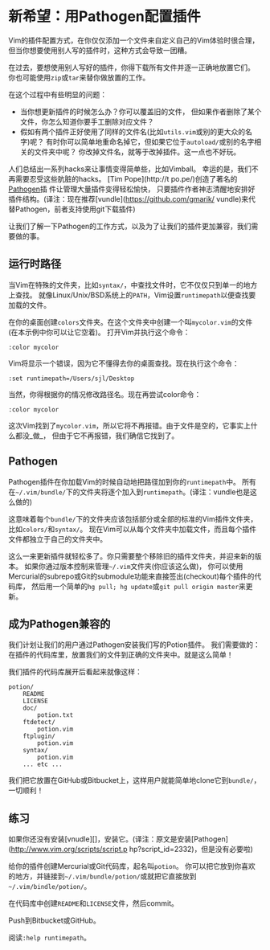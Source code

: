 # 新希望：用Pathogen配置插件

Vim的插件配置方式，在你仅仅添加一个文件来自定义自己的Vim体验时很合理， 但当你想要使用别人写的插件时，这种方式会导致一团糟。

在过去，要想使用别人写好的插件，你得下载所有文件并逐一正确地放置它们。 你也可能使用`zip`或`tar`来替你做放置的工作。

在这个过程中有些明显的问题：

  * 当你想更新插件的时候怎么办？你可以覆盖旧的文件， 但如果作者删除了某个文件，你怎么知道你要手工删除对应文件？
  * 假如有两个插件正好使用了同样的文件名(比如`utils.vim`或别的更大众的名字)呢？ 有时你可以简单地重命名掉它，但如果它位于`autoload/`或别的名字相关的文件夹中呢？ 你改掉文件名，就等于改掉插件。这一点也不好玩。

人们总结出一系列hacks来让事情变得简单些，比如Vimball。 幸运的是，我们不再需要忍受这些肮脏的hacks。 [Tim Pope](http://t
po.pe/)创造了著名的[Pathogen](http://www.vim.org/scripts/script.php?script_id=2332)插
件让管理大量插件变得轻松愉快， 只要插件作者神志清醒地安排好插件结构。(译注：现在推荐[vundle](https://github.com/gmarik/
vundle)来代替Pathogen，前者支持使用git下载插件)

让我们了解一下Pathogen的工作方式，以及为了让我们的插件更加兼容，我们需要做的事。

## 运行时路径

当Vim在特殊的文件夹，比如`syntax/`，中查找文件时，它不仅仅只到单一的地方上查找。
就像Linux/Unix/BSD系统上的`PATH`，Vim设置`runtimepath`以便查找要加载的文件。

在你的桌面创建`colors`文件夹。在这个文件夹中创建一个叫`mycolor.vim`的文件(在本示例中你可以让它空着)。 打开Vim并执行这个命令：

    
    
    :color mycolor

Vim将显示一个错误，因为它不懂得去你的桌面查找。现在执行这个命令：

    
    
    :set runtimepath=/Users/sjl/Desktop

当然，你得根据你的情况修改路径名。现在再尝试color命令：

    
    
    :color mycolor

这次Vim找到了`mycolor.vim`，所以它将不再报错。由于文件是空的，它事实上什么都没_做_， 但由于它不再报错，我们确信它找到了。

## Pathogen

Pathogen插件在你加载Vim的时候自动地把路径加到你的`runtimepath`中。
所有在`~/.vim/bundle/`下的文件夹将逐个加入到`runtimepath`。(译注：vundle也是这么做的)

这意味着每个`bundle/`下的文件夹应该包括部分或全部的标准的Vim插件文件夹，比如`colors/`和`syntax/`。
现在Vim可以从每个文件夹中加载文件，而且每个插件文件都独立于自己的文件夹中。

这么一来更新插件就轻松多了。你只需要整个移除旧的插件文件夹，并迎来新的版本。 如果你通过版本控制来管理`~/.vim`文件夹(你应该这么做)，
你可以使用Mercurial的subrepo或Git的submodule功能来直接签出(checkout)每个插件的代码库， 然后用一个简单的`hg
pull; hg update`或`git pull origin master`来更新。

## 成为Pathogen兼容的

我们计划让我们的用户通过Pathogen安装我们写的Potion插件。 我们需要做的：在插件的代码库里，放置我们的文件到正确的文件夹中。就是这么简单！

我们插件的代码库展开后看起来就像这样：

    
    
    potion/
        README
        LICENSE
        doc/
            potion.txt
        ftdetect/
            potion.vim
        ftplugin/
            potion.vim
        syntax/
            potion.vim
        ... etc ...

我们把它放置在GitHub或Bitbucket上，这样用户就能简单地clone它到`bundle/`，一切顺利！

## 练习

如果你还没有安装[vnudle][]，安装它。(译注：原文是安装[Pathogen](http://www.vim.org/scripts/script.p
hp?script_id=2332)，但是没有必要啦)

给你的插件创建Mercurial或Git代码库，起名叫`potion`。
你可以把它放到你喜欢的地方，并链接到`~/.vim/bundle/potion/`或就把它直接放到`~/.vim/bindle/potion/`。

在代码库中创建`README`和`LICENSE`文件，然后commit。

Push到Bitbucket或GitHub。

阅读`:help runtimepath`。

